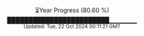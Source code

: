 <p align="center">
⏳Year Progress (80.60 %)<br>
████████████████████████▁▁▁▁▁▁ <br>
<sub>Updated: Tue, 22 Oct 2024 00:11:21 GMT</sub>
</p>

